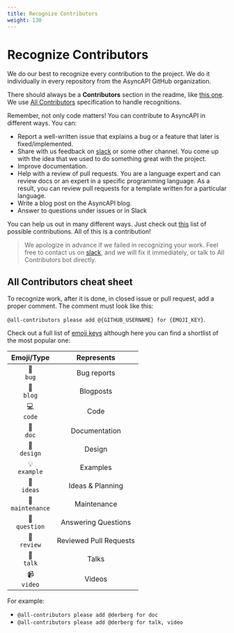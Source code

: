 ```yaml
---
title: Recognize Contributors
weight: 130
---
```


# Recognize Contributors

We do our best to recognize every contribution to the project. We do it individually in every repository from the AsyncAPI GitHub organization.

There should always be a **Contributors** section in the readme, like [this one](https://github.com/asyncapi/asyncapi/blob/master/README.md#contributors). We use [All Contributors](https://allcontributors.org/docs/en/specification) specification to handle recognitions.

Remember, not only code matters! You can contribute to AsyncAPI in different ways. You can:
- Report a well-written issue that explains a bug or a feature that later is fixed/implemented.
- Share with us feedback on [slack](https://asyncapi.com/slack-invite) or some other channel. You come up with the idea that we used to do something great with the project.
- Improve documentation.
- Help with a review of pull requests. You are a language expert and can review docs or an expert in a specific programming language. As a result, you can review pull requests for a template written for a particular language.
- Write a blog post on the AsyncAPI blog.
- Answer to questions under issues or in Slack

You can help us out in many different ways. Just check out [this](https://allcontributors.org/docs/en/emoji-key) list of possible contributions. All of this is a contribution!

> We apologize in advance if we failed in recognizing your work. Feel free to contact us on [slack](https://asyncapi.com/slack-invite), and we will fix it immediately, or talk to All Contributors bot directly.

## All Contributors cheat sheet

To recognize work, after it is done, in closed issue or pull request, add a proper comment. The comment must look like this:

`@all-contributors please add @{GITHUB_USERNAME} for {EMOJI_KEY}`.

Check out a full list of [emoji keys](https://allcontributors.org/docs/en/emoji-key) although here you can find a shortlist of the most popular one:

Emoji/Type | Represents |
:---: | :---:
🐛 <br /> `bug` | Bug reports |
📝 <br /> `blog` | Blogposts |
💻 <br /> `code` | Code |
📖 <br /> `doc` | Documentation |
🎨 <br /> `design` | Design |
💡 <br /> `example` | Examples |
🤔 <br /> `ideas` | Ideas & Planning |
🚧 <br /> `maintenance` | Maintenance | 
💬 <br /> `question` | Answering Questions | 
👀 <br /> `review` | Reviewed Pull Requests |
📢 <br /> `talk` | Talks |
📹 <br /> `video` | Videos |

For example:
* `@all-contributors please add @derberg for doc`
* `@all-contributors please add @derberg for talk, video`
